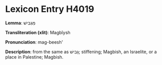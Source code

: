 # Lexicon Entry H4019

**Lemma**: מַגְבִּישׁ

**Transliteration (xlit)**: Magbîysh

**Pronunciation**: mag-beesh'

**Description**:
from the same as גָּבִישׁ; stiffening; Magbish, an Israelite, or a place in Palestine; Magbish.
